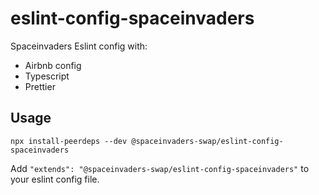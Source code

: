 # eslint-config-spaceinvaders

Spaceinvaders Eslint config with:

- Airbnb config
- Typescript
- Prettier

## Usage

```
npx install-peerdeps --dev @spaceinvaders-swap/eslint-config-spaceinvaders
```

Add `"extends": "@spaceinvaders-swap/eslint-config-spaceinvaders"` to your eslint config file.
